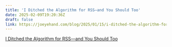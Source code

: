 ```yaml
---
title: 'I Ditched the Algorithm for RSS—and You Should Too'
date: 2025-02-09T19:20:36Z
draft: false
link: https://joeyehand.com/blog/2025/01/15/i-ditched-the-algorithm-for-rssand-you-should-too/
---
```

[I Ditched the Algorithm for RSS—and You Should Too](https://joeyehand.com/blog/2025/01/15/i-ditched-the-algorithm-for-rssand-you-should-too/)

